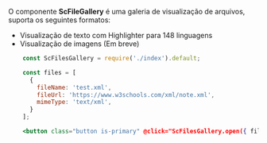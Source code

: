 O componente **ScFileGallery** é uma galeria de visualização de arquivos, suporta os seguintes formatos:

* Visualização de texto com Highlighter para 148 linguagens
* Visualização de imagens (Em breve)

```jsx
    const ScFilesGallery = require('./index').default;

    const files = [
      {
        fileName: 'test.xml',
        fileUrl: 'https://www.w3schools.com/xml/note.xml',
        mimeType: 'text/xml',
      }
    ];

    <button class="button is-primary" @click="ScFilesGallery.open({ files })">Abrir galeria</button>
```
